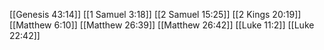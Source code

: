 [[Genesis 43:14]]
[[1 Samuel 3:18]]
[[2 Samuel 15:25]]
[[2 Kings 20:19]]
[[Matthew 6:10]]
[[Matthew 26:39]]
[[Matthew 26:42]]
[[Luke 11:2]]
[[Luke 22:42]]

